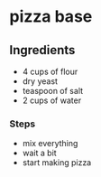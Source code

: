 # pizza base


## Ingredients
- 4 cups of flour
- dry yeast
- teaspoon of salt 
- 2 cups of water

### Steps
- mix everything
- wait a bit
- start making pizza